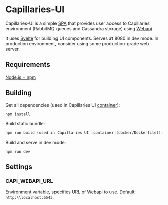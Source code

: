 # Capillaries-UI

Capillaries-UI is a simple [SPA](https://en.wikipedia.org/wiki/Single-page_application) that provides user access to Capillaries environment (RabbitMQ queues and Cassandra storage) using [Webapi](#webapi)

It uses [Svelte](https://svelte.dev/) for building UI components. Serves at 8080 in dev mode. In production environment, consider using some production-grade web server.

## Requirements

[Node.js + npm](https://www.npmjs.com/)

## Building

Get all dependencies (used in Capillaries UI [container](docker/Dockerfile)):

```
npm install
```

Build static bundle:

```
npm run build (used in Capillaries UI [container](docker/Dockerfile)):
```

Build and serve in dev mode:

```
npm run dev
```

## Settings

### CAPI_WEBAPI_URL

Environment variable, specifies URL of [Webapi](../doc/glossary.md#webapi) to use. Default: `http:\\localhost:6543`.
